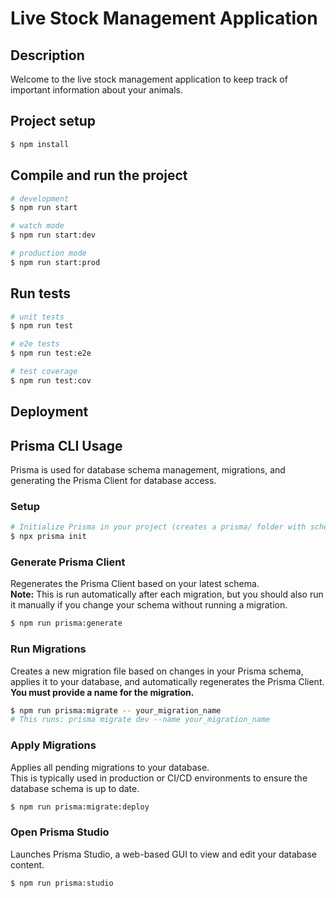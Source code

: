 # Live Stock Management Application

## Description

Welcome to the live stock management application to keep track of important information about your animals.

## Project setup

```bash
$ npm install
```

## Compile and run the project

```bash
# development
$ npm run start

# watch mode
$ npm run start:dev

# production mode
$ npm run start:prod
```

## Run tests

```bash
# unit tests
$ npm run test

# e2e tests
$ npm run test:e2e

# test coverage
$ npm run test:cov
```

## Deployment

## Prisma CLI Usage

Prisma is used for database schema management, migrations, and generating the Prisma Client for database access.

### Setup

```bash
# Initialize Prisma in your project (creates a prisma/ folder with schema.prisma)
$ npx prisma init
```

### Generate Prisma Client

Regenerates the Prisma Client based on your latest schema.  
**Note:** This is run automatically after each migration, but you should also run it manually if you change your schema without running a migration.

```bash
$ npm run prisma:generate
```

### Run Migrations

Creates a new migration file based on changes in your Prisma schema, applies it to your database, and automatically regenerates the Prisma Client.  
**You must provide a name for the migration.**

```bash
$ npm run prisma:migrate -- your_migration_name
# This runs: prisma migrate dev --name your_migration_name
```

### Apply Migrations

Applies all pending migrations to your database.  
This is typically used in production or CI/CD environments to ensure the database schema is up to date.

```bash
$ npm run prisma:migrate:deploy
```

### Open Prisma Studio

Launches Prisma Studio, a web-based GUI to view and edit your database content.

```bash
$ npm run prisma:studio
```
